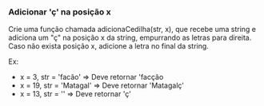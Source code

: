 ### Adicionar 'ç' na posição x ###

Crie uma função chamada adicionaCedilha(str, x), que recebe uma string e adiciona um "ç" na posição x da string, empurrando as letras para direita. Caso não exista posição x, adicione a letra no final da string.

Ex:

* x = 3, str = 'facão' =\> Deve retornar 'facção
* x = 19, str = 'Matagal' =\> Deve retornar 'Matagalç'
* x = 13, str = '' =\> Deve retornar 'ç'